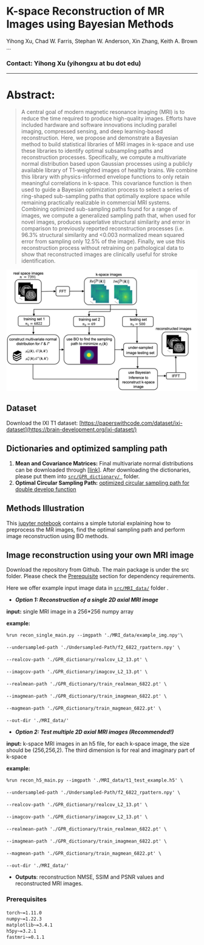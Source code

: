 # K-space Reconstruction of MR Images using Bayesian Methods
Yihong Xu, Chad W. Farris, Stephan W. Anderson, Xin Zhang, Keith A. Brown ... 

### Contact: Yihong Xu (yihongxu at bu dot edu)

--- 
# Abstract: 
> A central goal of modern magnetic resonance imaging (MRI) is to reduce the time required to produce high-quality images. Efforts have included hardware and software innovations including parallel imaging, compressed sensing, and deep learning-based reconstruction. Here, we propose and demonstrate a Bayesian method to build statistical libraries of MRI images in k-space and use these libraries to identify optimal subsampling paths and reconstruction processes. Specifically, we compute a multivariate normal distribution based upon Gaussian processes using a publicly available library of T1-weighted images of healthy brains. We combine this library with physics-informed envelope functions to only retain meaningful correlations in k-space. This covariance function is then used to guide a Bayesian optimization process to select a series of ring-shaped sub-sampling paths that optimally explore space while remaining practically realizable in commercial MRI systems. Combining optimized sub-sampling paths found for a range of images, we compute a generalized sampling path that, when used for novel images, produces superlative structural similarity and error in comparison to previously reported reconstruction processes (i.e. 96.3% structural similarity and <0.003 normalized mean squared error from sampling only 12.5% of the image). Finally, we use this reconstruction process without retraining on pathological data to show that reconstructed images are clinically useful for stroke identification.  

![alt text](https://github.com/yihonglilyxu/KspaceMRIBO/blob/main/KspaceMRIBO_pipeline.png)

## Dataset
 Download the IXI T1 dataset: 
  [https://paperswithcode.com/dataset/ixi-dataset](https://brain-development.org/ixi-dataset/)
##  Dictionaries and optimized sampling path 
 1. **Mean and Covariance Matrices:**
  Final multivariate normal distributions can be downloaded through [[link](https://drive.google.com/drive/folders/1aArnrAfU8tZ0KAci09W5le4NTeI4UnUn?usp=share_link)]. After downloading the dictionaries, please put them into [ `src/GPR_dictionary/ `](src/GPR_dictionary/) folder. 
 2. **Optimal Circular Sampling Path:**
[optimized circular sampling path for double develop function ](https://github.com/yihonglilyxu/KspaceMRIBO/blob/963f73001bd518aa722b47a180ebd4e5283fca13/src/Undersampled-Path/f2_6822_rpattern.npy)
## Methods Illustration 
This [jupyter notebook](https://github.com/yihonglilyxu/KspaceMRIBO/blob/82773ffaf6fba382b6812e6f1a9c22c190249bdb/Methods_illustration.ipynb)  contains a simple tutorial
explaining how to preprocess the MR images, find the optimal sampling path and perform image reconstruction using BO methods. 

## Image reconstruction using your own MRI image  
Download the repository from Github. The main package is under the src folder. Please check the [Prerequisite](#Prerequisites) section for dependency requirements. 

Here we offer example input image data in [`src/MRI_data/`](src/MRI_data/) folder .

 - ***Option 1: Reconstruction of  a single 2D axial MRI image***

**input:** single MRI image in a 256*256 numpy array 

**example:**
 ```
%run recon_single_main.py --imgpath './MRI_data/example_img.npy'\

--undersampled-path './Undersampled-Path/f2_6822_rpattern.npy' \

--realcov-path './GPR_dictionary/realcov_L2_13.pt' \

--imagcov-path './GPR_dictionary/imagcov_L2_13.pt' \

--realmean-path './GPR_dictionary/train_realmean_6822.pt' \

--imagmean-path './GPR_dictionary/train_imagmean_6822.pt' \

--magmean-path './GPR_dictionary/train_magmean_6822.pt' \

--out-dir './MRI_data/'
```

 - ***Option 2: Test multiple 2D axial MRI images (Recommended!)***

 **input:** k-space MRI images in an h5 file, for each k-space image, the size should be (256,256,2). The third dimension is for real and imaginary part of k-space 

**example:**
 ```
%run recon_h5_main.py --imgpath './MRI_data/t1_test_example.h5' \

--undersampled-path './Undersampled-Path/f2_6822_rpattern.npy' \

--realcov-path './GPR_dictionary/realcov_L2_13.pt' \

--imagcov-path './GPR_dictionary/imagcov_L2_13.pt' \

--realmean-path './GPR_dictionary/train_realmean_6822.pt' \

--imagmean-path './GPR_dictionary/train_imagmean_6822.pt' \

--magmean-path './GPR_dictionary/train_magmean_6822.pt' \

--out-dir './MRI_data/'
```

 - **Outputs**: reconstruction NMSE, SSIM and PSNR values and reconstructed MRI images. 
 

### Prerequisites
```
torch~=1.11.0
numpy~=1.22.3
matplotlib~=3.4.1
h5py~=3.2.1
fastmri~=0.1.1
```
